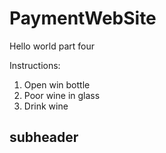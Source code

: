 # PaymentWebSite

Hello world part four

Instructions:
1. Open win bottle
2. Poor wine in glass
3. Drink wine

## subheader